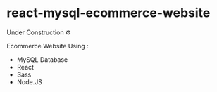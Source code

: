 # react-mysql-ecommerce-website
Under Construction ⚙️

Ecommerce Website Using :
- MySQL Database
- React
- Sass
- Node.JS

